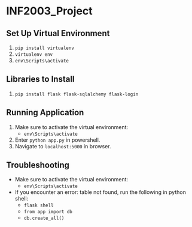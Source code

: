 # INF2003_Project

## Set Up Virtual Environment
1. `pip install virtualenv`
2. `virtualenv env`
3. `env\Scripts\activate`

## Libraries to Install
1. `pip install flask flask-sqlalchemy flask-login`

## Running Application
1. Make sure to activate the virtual environment:
    - `env\Scripts\activate`
2. Enter `python app.py` in powershell.
3. Navigate to `localhost:5000` in browser.

## Troubleshooting
- Make sure to activate the virtual environment:
    - `env\Scripts\activate`
- If you encounter an error: table not found, run the following in python shell:
    - `flask shell`
    - `from app import db`
    - `db.create_all()`

